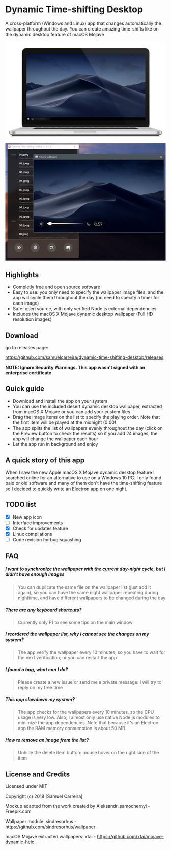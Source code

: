 # Dynamic Time-shifting Desktop
A cross-platform (Windows and Linux) app that changes automatically the wallpaper throughout the day. You can create amazing time-shifts like on the dynamic desktop feature of macOS Mojave

![preview](https://raw.githubusercontent.com/samuelcarreira/dynamic-time-shifting-desktop/master/gif-preview.gif)

![preview](https://raw.githubusercontent.com/samuelcarreira/dynamic-time-shifting-desktop/master/preview-app.jpg)

## Highlights
- Completly free and open source software
- Easy to use: you only need to specify the wallpaper image files, and the app will cycle them throughout the day (no need to specify a timer for each image)
- Safe: open source, with only verified Node.js external dependencies
- Includes the macOS X Mojave dynamic desktop wallpaper (Full HD resolution images)

## Download
go to releases page:

https://github.com/samuelcarreira/dynamic-time-shifting-desktop/releases

**NOTE: Ignore Security Warnings. This app wasn't signed with an enterprise certificate**



## Quick guide
-  Download and install the app on your system
-  You can use the included desert dynamic desktop wallpaper, extracted from macOS X Mojave or you can add your custom files
-  Drag the image items on the list to specify the playing order. Note that the first item will be played at the midnight (0:00)
-  The app splits the list of wallpapers evenly throughout the day (click on the Preview button to check the results) so if you add 24 images, the app will change the wallpaper each hour
-  Let the app run in background and enjoy

## A quick story of this app
When I saw the new Apple macOS X Mojave dynamic desktop feature I searched online for an alternative to use on a Windows 10 PC. I only found paid or old software and many of them don't have the time-shifting feature so I decided to quickly write an Electron app on one night.

## TODO list
- [x]  New app icon
- [ ]  Interface improvements
- [x]  Check for updates feature
- [x]  Linux compilations
- [ ]  Code revision for bug squashing

## FAQ
##### I want to synchronize the wallpaper with the current day-night cycle, but I didn't have enough images
> You can duplicate the same file on the wallpaper list (just add it again), so you can have the same night wallpaper repeating during nighttime, and have different wallpapers to be changed during the day

##### There are any keyboard shortcuts?
> Currently only F1 to see some tips on the main window

##### I reordered the wallpaper list, why I cannot see the changes on my system?
> The app verify the wallpaper every 10 minutes, so you have to wait for the next verification, or you can restart the app

##### I found a bug, what can I do?
> Please create a new issue or send me a private message. I will try to reply on my free time

##### This app slowdown my system?
> The app checks for the wallpapers every 10 minutes, so the CPU usage is very low. Also, I almost only use native Node.js modules to minimize the app dependencies. Note that because it's an Electron app the RAM memory consumption is about 50 MB

##### How to remove an image from the list?
> Unhide the delete item button: mouse hover on the right side of the item


## License and Credits

Licensed under MIT

Copyright (c) 2018 [Samuel Carreira]

Mockup adapted from the work created by Aleksandr_samochernyi - Freepik.com

Wallpaper module: sindresorhus - https://github.com/sindresorhus/wallpaper

macOS Mojave extracted wallpapers: xtai - https://github.com/xtai/mojave-dynamic-heic
